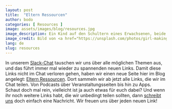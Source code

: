 ```yaml
---
layout: post
title:  "Eltern Ressourcen"
author: bodo
categories: [ Resources ]
image: assets/images/blog/resources.jpg
image_description: Ein Kind auf den Schultern eines Erwachsenen, beide Hände vor den Gesicht als Brille geformt.
image_credit: Bild von <a href="https://unsplash.com/photos/girl-making-hand-gesture-on-her-face740bhp9zBPHVE">Edi Libedinsky auf Unsplash</a>
lang: de
slug: resources
--- 
```

In unserem [Slack-Chat](/pages/slack) tauschen wir uns über alle möglichen Themen aus, und das führt immer mal wieder zu spannenden neuen Links. Damit diese Links nicht im Chat verloren gehen, haben wir einen neue Seite hier im Blog angelegt: [Eltern Ressourcen](/resourcen). Dort sammeln wir ab jetzt alle Links, die wir im Chat teilen. Von Podcasts über Veranstaltungsseiten bis hin zu Apps. Schaut doch mal rein, vielleicht ist ja auch etwas für euch dabei? Und wenn ihr noch weitere Links habt, die wir unbedingt teilen sollten, dann [schreibt uns](/contact) doch einfach eine Nachricht. Wir freuen uns über jeden neuen Link!